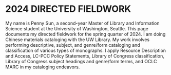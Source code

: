 # 2024 DIRECTED FIELDWORK
My name is Penny Sun, a second-year Master of Library and Information Science student at the University of Washington, Seattle. This page documents my directed fieldwork for the spring quarter of 2024. I am doing Chinese materials cataloging with the UW Library. My work involves performing descriptive, subject, and genre/form cataloging and classification of various types of monographs. I apply Resource Description and Access, LC-PCC Policy Statements, Library of Congress classification, Library of Congress subject headings and genre/form terms, and OCLC MARC in my cataloging endeavors.
